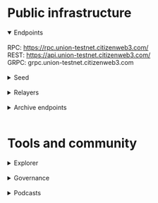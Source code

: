 # Public infrastructure 

<details open>
  <summary>Endpoints</summary>
  <br>
  RPC: <a href="https://rpc.union-testnet.citizenweb3.com/">https://rpc.union-testnet.citizenweb3.com/</a><br>
  REST: <a href="https://api.union-testnet.citizenweb3.com/">https://api.union-testnet.citizenweb3.com/</a><br>
  GRPC: <span title="GRPC" class="text-nowrap text-base text-primary hover:font-semibold cursor-pointer" text="grpc.union-testnet.citizenweb3.com">grpc.union-testnet.citizenweb3.com</span>
</details>
<br>
<details>
  <summary>Seed</summary>
6638ffb8127647f02c5df37079a6dd5593659149@195.201.197.246:17156
</details>
<br>
<details>
  <summary>Relayers</summary>
</details>
<br>
<details>
  <summary>Archive endpoints</summary>
  RPC: <br>
  API: <br>
  GRPC: <br>
</details>
<br>

# Tools and community

<details>
  <summary>Explorer</summary>
  <a href="https://validatorinfo.com/networks">Validator Info</a><br>
</details>
<br>
<details>
  <summary>Governance</summary>
  <a href="https://testnet.union.explorers.guru/proposals">Voting History</a><br>
</details>
<br>
<details>
  <summary>Podcasts</summary>
  <a href="https://www.citizenweb3.com/karelkubat">A Giant Anthill, Humanity's Future and ZK with Karel Kubat</a>
</details>